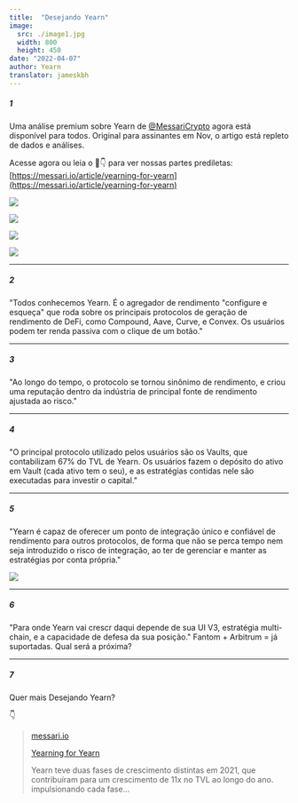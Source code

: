 ```yaml
---
title:  "Desejando Yearn"
image:
  src: ./image1.jpg
  width: 800
  height: 450
date: "2022-04-07"
author: Yearn
translator: jameskbh
---
```


##### 1

Uma análise premium sobre Yearn de [@MessariCrypto](https://twitter.com/MessariCrypto) agora está disponível para todos. Original para assinantes em Nov, o artigo está repleto de dados e análises.

Acesse agora ou leia o 🧵👇 para ver nossas partes prediletas: [https://messari.io/article/yearning-for-yearn](https://messari.io/article/yearning-for-yearn)

![](./image1.jpg?w=800&h=450)

![](./image2.jpg?w=800&h=450)

![](./image3.jpg?w=800&h=450)

![](./image4.jpg?w=800&h=450)

---

##### 2

"Todos conhecemos Yearn. É o agregador de rendimento "configure e esqueça" que roda sobre os principais protocolos de geração de rendimento de DeFi, como Compound, Aave, Curve, e Convex. Os usuários podem ter renda passiva com o clique de um botão."

---

##### 3 

"Ao longo do tempo, o protocolo se tornou sinônimo de rendimento, e criou uma reputação dentro da indústria de principal fonte de rendimento ajustada ao risco."

---

##### 4 

"O principal protocolo utilizado pelos usuários são os Vaults, que contabilizam 67% do TVL de Yearn. Os usuários fazem o depósito do ativo em Vault (cada ativo tem o seu), e as estratégias contidas nele são executadas para investir o capital."

---

##### 5 

"Yearn é capaz de oferecer um ponto de integração único e confiável de rendimento para outros protocolos, de forma que não se perca tempo nem seja introduzido o risco de integração, ao ter de gerenciar e manter as estratégias por conta própria."

![](./image4.jpg?w=800&h=450)

---

##### 6 

"Para onde Yearn vai crescr daqui depende de sua UI V3, estratégia multi-chain, e a capacidade de defesa da sua posição."
Fantom + Arbitrum = já suportadas. Qual será a próxima?

---

##### 7
 Quer mais Desejando Yearn?
 
👇

> [messari.io](https://messari.io/article/yearning-for-yearn)
> 
> [Yearning for Yearn](https://messari.io/article/yearning-for-yearn)
>
> Yearn teve duas fases de crescimento distintas em 2021, que contribuíram para um crescimento de 11x no TVL ao longo do ano. impulsionando cada fase...
